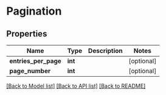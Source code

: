 # Pagination

## Properties
Name | Type | Description | Notes
------------ | ------------- | ------------- | -------------
**entries_per_page** | **int** |  | [optional] 
**page_number** | **int** |  | [optional] 

[[Back to Model list]](../README.md#documentation-for-models) [[Back to API list]](../README.md#documentation-for-api-endpoints) [[Back to README]](../README.md)


